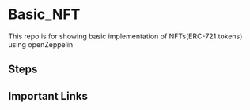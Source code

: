 # Basic_NFT
This repo is for showing basic implementation of NFTs(ERC-721 tokens) using openZeppelin

## Steps


## Important Links
